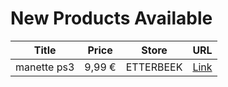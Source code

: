 # New Products Available

| Title | Price | Store | URL |
|---|---|---|---|
| manette ps3 | 9,99 € | ETTERBEEK | [Link](https://www.cashconverters.be/fr/accessoires-jeux-video/821608-manette-ps3.html) |
